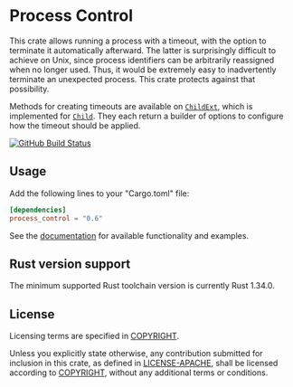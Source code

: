 # Process Control

This crate allows running a process with a timeout, with the option to
terminate it automatically afterward. The latter is surprisingly difficult to
achieve on Unix, since process identifiers can be arbitrarily reassigned when
no longer used. Thus, it would be extremely easy to inadvertently terminate an
unexpected process. This crate protects against that possibility.

Methods for creating timeouts are available on [`ChildExt`], which is
implemented for [`Child`]. They each return a builder of options to configure
how the timeout should be applied.

[![GitHub Build Status](https://github.com/dylni/process_control/workflows/build/badge.svg?branch=master)](https://github.com/dylni/process_control/actions?query=branch%3Amaster)

## Usage

Add the following lines to your "Cargo.toml" file:

```toml
[dependencies]
process_control = "0.6"
```

See the [documentation] for available functionality and examples.

## Rust version support

The minimum supported Rust toolchain version is currently Rust 1.34.0.

## License

Licensing terms are specified in [COPYRIGHT].

Unless you explicitly state otherwise, any contribution submitted for inclusion
in this crate, as defined in [LICENSE-APACHE], shall be licensed according to
[COPYRIGHT], without any additional terms or conditions.

[`Child`]: https://doc.rust-lang.org/std/process/struct.Child.html
[`ChildExt`]: https://docs.rs/process_control/*/process_control/trait.ChildExt.html
[COPYRIGHT]: https://github.com/dylni/process_control/blob/master/COPYRIGHT
[documentation]: https://docs.rs/process_control
[LICENSE-APACHE]: https://github.com/dylni/process_control/blob/master/LICENSE-APACHE
